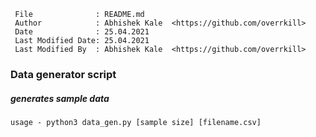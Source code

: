 ```
 File              : README.md
 Author            : Abhishek Kale  <https://github.com/overrkill>
 Date              : 25.04.2021
 Last Modified Date: 25.04.2021
 Last Modified By  : Abhishek Kale  <https://github.com/overrkill>
```
### Data generator script 

##### generates sample data 

```
usage - python3 data_gen.py [sample size] [filename.csv]
```

